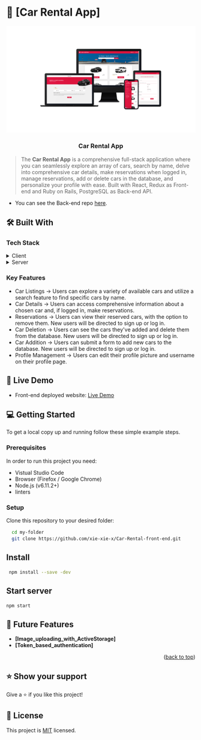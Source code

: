 # 📖 [Car Rental App] <a name="about-project"></a>

<div align="center">
  <img src="src/assets/carrental.png" alt="project sample" width="700"  height="auto" />
  <br/>

  <h3><b>Car Rental App</b></h3>

</div>

> The **Car Rental App** is a comprehensive full-stack application where you can seamlessly explore an array of cars, search by name, delve into comprehensive car details, make reservations when logged in, manage reservations, add or delete cars in the database, and personalize your profile with ease. Built with React, Redux as Front-end and Ruby on Rails, PostgreSQL as Back-end API.

- You can see the Back-end repo <a href="https://github.com/xie-xie-x/Car-Rental-back-end">here</a>.

## 🛠 Built With <a name="built-with"></a>

### Tech Stack <a name="tech-stack"></a>
<details>
  <summary>Client</summary>
  <ul>
    <li><a href="https://reactjs.org/">React.js</a></li>
    <li><a href="https://redux.js.org/">Redux</a></li>
  </ul>
</details>

<details>
  <summary>Server</summary>
  <ul>
    <li><a href="https://rubyonrails.org/">Ruby on Rails</a></li>
    <li><a href="https://www.postgresql.org/">PostgreSQL</a></li>
  </ul>
</details>

### Key Features <a name="key-features"></a>

- Car Listings → Users can explore a variety of available cars and utilize a search feature to find specific cars by name.
- Car Details → Users can access comprehensive information about a chosen car and, if logged in, make reservations.
- Reservations → Users can view their reserved cars, with the option to remove them. New users will be directed to sign up or log in.
- Car Deletion → Users can see the cars they've added and delete them from the database. New users will be directed to sign up or log in.
- Car Addition → Users can submit a form to add new cars to the database. New users will be directed to sign up or log in.
- Profile Management → Users can edit their profile picture and username on their profile page.

## 🚀 Live Demo <a name="live-demo"></a>

- Front-end deployed website: [Live Demo](https://car-rental121.netlify.app)

<!-- Kanban Board -->

## 💻 Getting Started <a name="getting-started"></a>

To get a local copy up and running follow these simple example steps.

### Prerequisites

In order to run this project you need:
- Vistual Studio Code
- Browser (Firefox / Google Chrome)
- Node.js (v6.11.2+)
- linters

### Setup

Clone this repository to your desired folder:

```sh
  cd my-folder
  git clone https://github.com/xie-xie-x/Car-Rental-front-end.git
```

## Install

```sh
 npm install --save -dev
```

## Start server

``` npm start ```

## 🔭 Future Features <a name="future-features"></a>

- **[Image_uploading_with_ActiveStorage]**
- **[Token_based_authentication]**

<p align="right">(<a href="#readme-top">back to top</a>)</p>

## ⭐️ Show your support <a name="support"></a>

Give a ⭐️ if you like this project!

## 📝 License <a name="license"></a>

This project is [MIT](./LICENSE) licensed.

